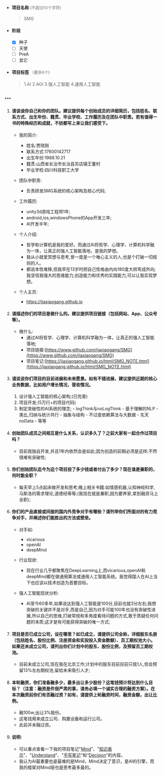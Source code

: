 - #### 项目名称<font color="#A0A0A0" size="2"> (不超过10个字符)</font>

	> SMG

- #### 阶段

	- [x] 种子
	- [ ] 天使
	- [ ] PreA
	- [ ] 其它

- #### 项目标签<font color="#A0A0A0" size="2"> （最多6个)</font>
	
	> 1.AI  2.AGI  3.强人工智能  4.通用人工智能

<br/>
***	

	


	
1. #### 请谈谈你自己和你的团队。建议提供每个创始成员的详细简历，包括姓名、联系方式、出生年份、籍贯、毕业学校、工作履历及在团队中职责。若有值得一书的特殊经历和成就，不妨都写上来让我们感受下。
	
	- 我的简介:
		- 姓名:贾晓刚
		- 联系方式:17600142717
		- 出生年份:1988.10.21
		- 籍贯:山西省长治市长治县苏店镇王董村
		- 毕业学校:四川科技职工大学

	- 团队中职责:
		- 负责研发SMG系统的核心架构及核心代码;	

	- 工作履历:
    	- unity3d游戏工程师1年;  
		- android,ios,windowsPhone的App开发三年;  
		- AI开发半年;  

	- 个人介绍:
		- 哲学和计算机是我的爱好。而通过AI将哲学、心理学、计算机科学融为一体，让真正的强人工智能落地，是我的梦想。
		- 我从小就爱冥想与思考,曾一度是一个唯心主义的人,也是个打破一切规则的人。
		- 都说本性难移,但我早在13岁时把自己性格由内向180度大转弯成外向;我坚信我强大的思维能力,创造能力和优秀的实践能力,可以让我实现梦想。

	- 个人主页:
		- https://jiaxiaogang.github.io
    


    
2. #### 请描述你们的项目是做什么的。建议提供项目链接（包括网站、App、公众号等）。
	
	- 做什么:
		- 通过AI将哲学、心理学、计算机科学融为一体，让真正的强人工智能落地;
		- 项目链接:[https://www.github.com/jiaxiaogang/SMG](https://www.github.com/jiaxiaogang/SMG)
		- 项目笔记:[https://jiaxiaogang.github.io/html/SMG_NOTE.html](https://jiaxiaogang.github.io/html/SMG_NOTE.html)

    
    
3. #### 请说说你们项目的目前进展和未来愿景。如有不错进展，建议提供近期的核心业务数据，比如用户增长情况，营收情况。

    1. 设计强人工智能的核心架构;(已完善)
    2. 项目开发;(5万行+的项目代码)
    3. 制定突破性的AI系统的理念;
    		- logThink与noLogThink
    		- 基于理解的NLP
    		- 类比,归纳与统计共行
    		- 抽象与结构
    		- 不过度依赖算法与大数据
    		- 先天noData
    		- 等等

4. #### 创始团队成员之间相互是什么关系，认识多久了？之前大家有一起合作过项目吗？
	- 目前我独自开发,并且1年内依然会是如此;因为创造的前期必须是这样;不然很难有突破性;

5. #### 你们创始团队迄今为这个项目投了多少钱或者付出了多少？现在谁是兼职的，何时能全职？
	- 每天早上5点起床做开发和思考;晚上相关书籍:如情感机器,认知神经科学,马斯洛的需求理论,道德经等等;(我现在就是兼职,因为要养家,拿到融资马上全职);

6. #### 你们的产品直接或间接的国内外竞争对手有哪些？请列举你们所面对的有力竞争对手，并阐述你们能胜出的方法或壁垒。

	- 对手如:
		- vicarious
		- openAI
		- deepMind

	- 行业现状:
		- 现在行业几乎都聚焦在DeepLearning上,而vicarious,openAI和deepMind都在做通用算法或通用人工智能系统。我觉得国人在AI上当下也应该以技术创造为首要目标。

	- 强人工智能现状分析:
		- AI至今60多年,如果说达到强人工智能是100分,目前也就3分左右;我想突破的关键并不是对手,而是自己,因为对手可能100年也没有突破性进展,所以自己的思维,打破常规和多角度看待问题的方式,敢于质疑任何问题的本质;这才是有可能获得突破的唯一方式;		
7. #### 项目是否已成立公司，设在哪里？如已成立，请提供公司全称，详细股东名册（包括姓名、股份比例、注册资金和实投投入资金数额）、员工期权池大小。如果还未成立公司，请列出你们计划中的股东、股份比例，及预留员工期权池。
	
	- 目前未成立公司,现在我在北京工作;计划中的股东目前目前只我1人,但会预留13%左右期权池,留给未来吸引人才;

8. #### 本轮融资，你们准备融多少，最多出让多少股份？这笔钱预计将达到什么目标？（注意：融资是件很严肃的事，请务必填一个诚实合理的融资方案）。在本次融资前你们有否融过资？如有，请提供上轮融资时间，融资金额，出让比例。
    
    - 融100w;出让3%股份。
    - 这笔钱用来成立公司、购置设备和运行公司。
    - 此前并未融过资。
    
	
9. #### 说明:
	
	- 可以重点查看一下我的项目笔记"[Mind](https://github.com/jiaxiaogang/SMG_NOTE/blob/master/%E6%A1%86%E6%9E%B6/Mind.md)"、"[知识表示](https://github.com/jiaxiaogang/SMG_NOTE/blob/master/%E6%A1%86%E6%9E%B6/%E7%9F%A5%E8%AF%86%E8%A1%A8%E7%A4%BA.md)"、"[Understand](https://github.com/jiaxiaogang/SMG_NOTE/blob/master/%E6%A1%86%E6%9E%B6/Understand.md)"、"[手写笔记](https://github.com/jiaxiaogang/SMG_NOTE/tree/master/%E6%89%8B%E5%86%99%E7%AC%94%E8%AE%B0)"和“[Decision](https://github.com/jiaxiaogang/SMG_NOTE/blob/master/%E6%A1%86%E6%9E%B6/Decision.md)”的内容。
	- 我认为AI最重要也是最难的是Mind，Mind决定了意识，是AI的引擎，而我的框架对Mind层也是思考最多最的。









